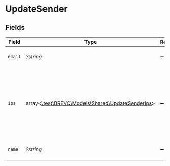 # UpdateSender


## Fields

| Field                                                                                                            | Type                                                                                                             | Required                                                                                                         | Description                                                                                                      | Example                                                                                                          |
| ---------------------------------------------------------------------------------------------------------------- | ---------------------------------------------------------------------------------------------------------------- | ---------------------------------------------------------------------------------------------------------------- | ---------------------------------------------------------------------------------------------------------------- | ---------------------------------------------------------------------------------------------------------------- |
| `email`                                                                                                          | *?string*                                                                                                        | :heavy_minus_sign:                                                                                               | From Email to update the sender                                                                                  | newsletter@mycompany.com                                                                                         |
| `ips`                                                                                                            | array<[\test\BREVO\Models\Shared\UpdateSenderIps](../../models/shared/UpdateSenderIps.md)>                       | :heavy_minus_sign:                                                                                               | **Only in case of dedicated IP**. IPs to associate to the sender. If passed, will replace all the existing IPs.<br/> |                                                                                                                  |
| `name`                                                                                                           | *?string*                                                                                                        | :heavy_minus_sign:                                                                                               | From Name to update the sender                                                                                   | Newsletter                                                                                                       |